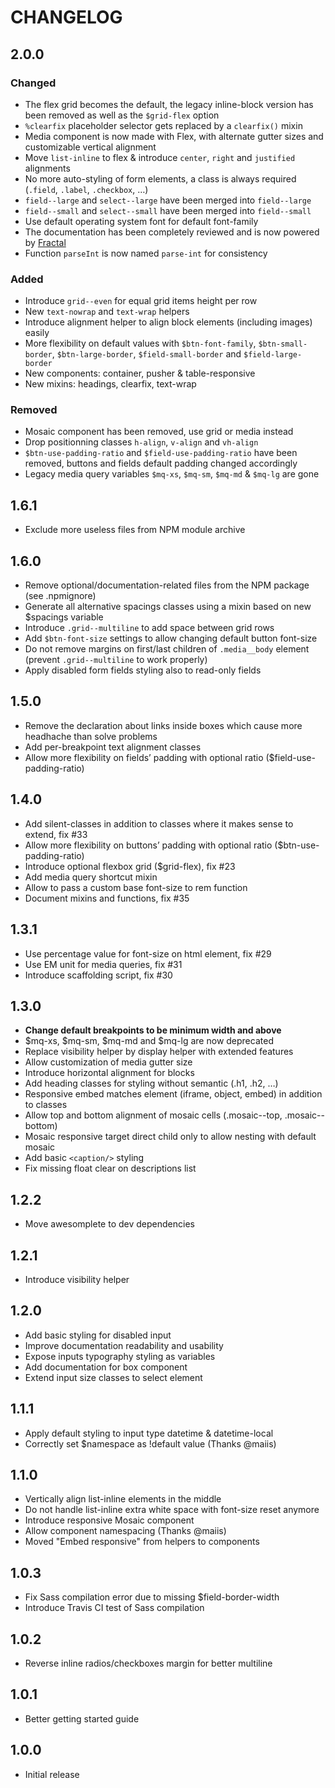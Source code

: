 # CHANGELOG

## 2.0.0

### Changed

* The flex grid becomes the default, the legacy inline-block version has been removed as well as the `$grid-flex` option
* `%clearfix` placeholder selector gets replaced by a `clearfix()` mixin
* Media component is now made with Flex, with alternate gutter sizes and customizable vertical alignment
* Move `list-inline` to flex & introduce `center`, `right` and `justified` alignments
* No more auto-styling of form elements, a class is always required (`.field`, `.label`, `.checkbox`, …)
* `field--large` and `select--large` have been merged into `field--large`
* `field--small` and `select--small` have been merged into `field--small`
* Use default operating system font for default font-family
* The documentation has been completely reviewed and is now powered by [Fractal](http://fractal.build/)
* Function `parseInt` is now named `parse-int` for consistency

### Added

* Introduce `grid--even` for equal grid items height per row
* New `text-nowrap` and `text-wrap` helpers
* Introduce alignment helper to align block elements (including images) easily
* More flexibility on default values with `$btn-font-family`, `$btn-small-border`, `$btn-large-border`, `$field-small-border` and `$field-large-border`
* New components: container, pusher & table-responsive
* New mixins: headings, clearfix, text-wrap

### Removed

* Mosaic component has been removed, use grid or media instead
* Drop positionning classes `h-align`, `v-align` and `vh-align`
* `$btn-use-padding-ratio` and `$field-use-padding-ratio` have been removed, buttons and fields default padding changed accordingly
* Legacy media query variables `$mq-xs`, `$mq-sm`, `$mq-md` & `$mq-lg` are gone

## 1.6.1

* Exclude more useless files from NPM module archive

## 1.6.0

* Remove optional/documentation-related files from the NPM package (see .npmignore)
* Generate all alternative spacings classes using a mixin based on new $spacings variable
* Introduce `.grid--multiline` to add space between grid rows
* Add `$btn-font-size` settings to allow changing default button font-size
* Do not remove margins on first/last children of `.media__body` element (prevent `.grid--multiline` to work properly)
* Apply disabled form fields styling also to read-only fields

## 1.5.0

* Remove the declaration about links inside boxes which cause more headhache than solve problems
* Add per-breakpoint text alignment classes
* Allow more flexibility on fields’ padding with optional ratio ($field-use-padding-ratio)

## 1.4.0

* Add silent-classes in addition to classes where it makes sense to extend, fix #33
* Allow more flexibility on buttons’ padding with optional ratio ($btn-use-padding-ratio)
* Introduce optional flexbox grid ($grid-flex), fix #23
* Add media query shortcut mixin
* Allow to pass a custom base font-size to rem function
* Document mixins and functions, fix #35

## 1.3.1

* Use percentage value for font-size on html element, fix #29
* Use EM unit for media queries, fix #31
* Introduce scaffolding script, fix #30

## 1.3.0

* **Change default breakpoints to be minimum width and above**
* $mq-xs, $mq-sm, $mq-md and $mq-lg are now deprecated
* Replace visibility helper by display helper with extended features
* Allow customization of media gutter size
* Introduce horizontal alignment for blocks
* Add heading classes for styling without semantic (.h1, .h2, …)
* Responsive embed matches element (iframe, object, embed) in addition to classes
* Allow top and bottom alignment of mosaic cells (.mosaic--top, .mosaic--bottom)
* Mosaic responsive target direct child only to allow nesting with default mosaic
* Add basic `<caption/>` styling
* Fix missing float clear on descriptions list

## 1.2.2

* Move awesomplete to dev dependencies

## 1.2.1

* Introduce visibility helper

## 1.2.0

* Add basic styling for disabled input
* Improve documentation readability and usability
* Expose inputs typography styling as variables
* Add documentation for box component
* Extend input size classes to select element

## 1.1.1

* Apply default styling to input type datetime & datetime-local
* Correctly set $namespace as !default value (Thanks @maiis)

## 1.1.0

* Vertically align list-inline elements in the middle
* Do not handle list-inline extra white space with font-size reset anymore
* Introduce responsive Mosaic component
* Allow component namespacing (Thanks @maiis)
* Moved "Embed responsive" from helpers to components

## 1.0.3

* Fix Sass compilation error due to missing $field-border-width
* Introduce Travis CI test of Sass compilation

## 1.0.2

* Reverse inline radios/checkboxes margin for better multiline

## 1.0.1

* Better getting started guide

## 1.0.0

* Initial release
